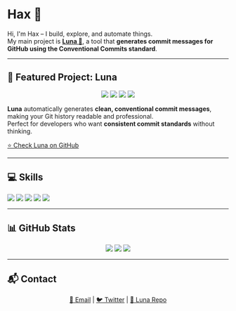 # Hax 🖤

Hi, I'm Hax – I build, explore, and automate things.  
My main project is **[Luna 🌙](https://github.com/6hax/Luna)**, a tool that **generates commit messages for GitHub using the Conventional Commits standard**.

---

## 🚀 Featured Project: Luna
<p align="center">
  <img src="https://img.shields.io/badge/Repo-Luna-blue?style=for-the-badge" />
  <img src="https://img.shields.io/badge/Language-JavaScript-yellow?style=for-the-badge&logo=javascript&logoColor=black" />
  <img src="https://img.shields.io/badge/License-MIT-blue?style=for-the-badge" />
  <img src="https://img.shields.io/badge/Status-Active-brightgreen?style=for-the-badge" />
</p>

**Luna** automatically generates **clean, conventional commit messages**, making your Git history readable and professional.  
Perfect for developers who want **consistent commit standards** without thinking.

[⭐ Check Luna on GitHub](https://github.com/6hax/Luna)

---

## 💻 Skills
<p align="left">
  <img src="https://img.shields.io/badge/JavaScript-F7DF1E?style=for-the-badge&logo=javascript&logoColor=black" />
  <img src="https://img.shields.io/badge/Node.js-339933?style=for-the-badge&logo=node.js&logoColor=white" />
  <img src="https://img.shields.io/badge/Python-3776AB?style=for-the-badge&logo=python&logoColor=white" />
  <img src="https://img.shields.io/badge/Bash-4EAA25?style=for-the-badge&logo=gnu-bash&logoColor=white" />
  <img src="https://img.shields.io/badge/Linux-FCC624?style=for-the-badge&logo=linux&logoColor=black" />
</p>

---

## 📊 GitHub Stats
<p align="center">
  <img src="https://github-readme-stats.vercel.app/api?username=6hax&show_icons=true&theme=radical" />
  <img src="https://github-readme-stats.vercel.app/api/top-langs/?username=6hax&layout=compact&theme=radical" />
  <img src="https://github-readme-stats.vercel.app/api/pin/?username=6hax&repo=Luna&theme=radical" />
</p>

---

## 📬 Contact
<p align="center">
  <a href="mailto:your.email@example.com">📧 Email</a> |
  <a href="https://twitter.com/yourusername">🐦 Twitter</a> |
  <a href="https://github.com/6hax/Luna">🌙 Luna Repo</a>
</p>
